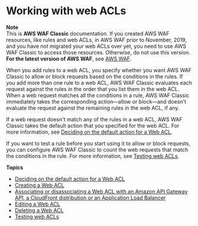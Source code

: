 # Working with web ACLs<a name="classic-web-acl-working-with"></a>

**Note**  
This is **AWS WAF Classic** documentation\. If you created AWS WAF resources, like rules and web ACLs, in AWS WAF prior to November, 2019, and you have not migrated your web ACLs over yet, you need to use AWS WAF Classic to access those resources\. Otherwise, do not use this version\.  
**For the latest version of AWS WAF**, see [AWS WAF](waf-chapter.md)\. 

When you add rules to a web ACL, you specify whether you want AWS WAF Classic to allow or block requests based on the conditions in the rules\. If you add more than one rule to a web ACL, AWS WAF Classic evaluates each request against the rules in the order that you list them in the web ACL\. When a web request matches all the conditions in a rule, AWS WAF Classic immediately takes the corresponding action—allow or block—and doesn't evaluate the request against the remaining rules in the web ACL, if any\. 

If a web request doesn't match any of the rules in a web ACL, AWS WAF Classic takes the default action that you specified for the web ACL\. For more information, see [Deciding on the default action for a Web ACL](classic-web-acl-default-action.md)\.

If you want to test a rule before you start using it to allow or block requests, you can configure AWS WAF Classic to count the web requests that match the conditions in the rule\. For more information, see [Testing web ACLs](classic-web-acl-testing.md)\.

**Topics**
+ [Deciding on the default action for a Web ACL](classic-web-acl-default-action.md)
+ [Creating a Web ACL](classic-web-acl-creating.md)
+ [Associating or disassociating a Web ACL with an Amazon API Gateway API, a CloudFront distribution or an Application Load Balancer](classic-web-acl-associating-cloudfront-distribution.md)
+ [Editing a Web ACL](classic-web-acl-editing.md)
+ [Deleting a Web ACL](classic-web-acl-deleting.md)
+ [Testing web ACLs](classic-web-acl-testing.md)